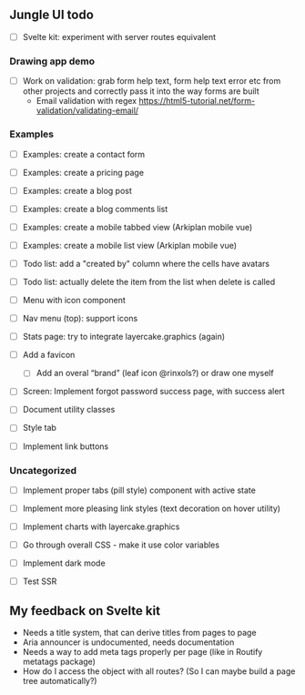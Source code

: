 
## Jungle UI todo

* [ ] Svelte kit: experiment with server routes equivalent

### Drawing app demo

* [ ] Work on validation: grab form help text, form help text error etc from other projects and correctly pass it into the way forms are built
    * Email validation with regex https://html5-tutorial.net/form-validation/validating-email/

### Examples

* [ ] Examples: create a contact form
* [ ] Examples: create a pricing page
* [ ] Examples: create a blog post
* [ ] Examples: create a blog comments list

* [ ] Examples: create a mobile tabbed view (Arkiplan mobile vue)
* [ ] Examples: create a mobile list view (Arkiplan mobile vue)

* [ ] Todo list: add a "created by" column where the cells have avatars
* [ ] Todo list: actually delete the item from the list when delete is called

* [ ] Menu with icon component
* [ ] Nav menu (top): support icons

* [ ] Stats page: try to integrate layercake.graphics (again)

* [ ] Add a favicon
    * [ ] Add an overal “brand” (leaf icon @rinxols?) or draw one myself

* [ ] Screen: Implement forgot password success page, with success alert

* [ ] Document utility classes

* [ ] Style tab

* [ ] Implement link buttons

### Uncategorized

* [ ] Implement proper tabs (pill style) component with active state
* [ ] Implement more pleasing link styles (text decoration on hover utility)

* [ ] Implement charts with layercake.graphics
* [ ] Go through overall CSS - make it use color variables
* [ ] Implement dark mode
* [ ] Test SSR

## My feedback on Svelte kit

* Needs a title system, that can derive titles from pages to page
* Aria announcer is undocumented, needs documentation
* Needs a way to add meta tags properly per page (like in Routify metatags package)
* How do I access the object with all routes? (So I can maybe build a page tree automatically?)
